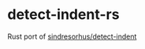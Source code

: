 # detect-indent-rs

Rust port of [sindresorhus/detect-indent](https:github.com/sindresorhus/detect-indent)
